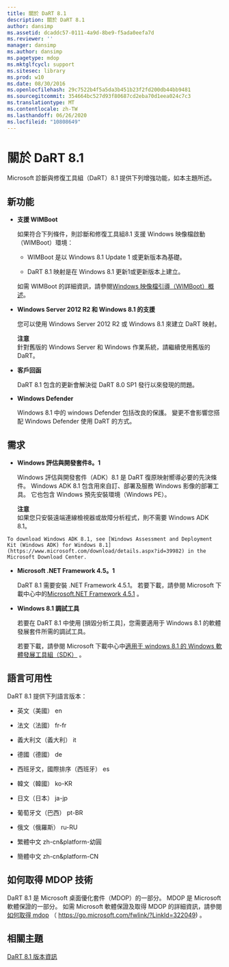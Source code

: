```yaml
---
title: 關於 DaRT 8.1
description: 關於 DaRT 8.1
author: dansimp
ms.assetid: dcaddc57-0111-4a9d-8be9-f5ada0eefa7d
ms.reviewer: ''
manager: dansimp
ms.author: dansimp
ms.pagetype: mdop
ms.mktglfcycl: support
ms.sitesec: library
ms.prod: w10
ms.date: 08/30/2016
ms.openlocfilehash: 29c7522b4f5a5da3b451b23f2fd200db44bb9481
ms.sourcegitcommit: 354664bc527d93f80687cd2eba70d1eea024c7c3
ms.translationtype: MT
ms.contentlocale: zh-TW
ms.lasthandoff: 06/26/2020
ms.locfileid: "10808649"
---
```

# 關於 DaRT 8.1


Microsoft 診斷與修復工具組（DaRT）8.1 提供下列增強功能，如本主題所述。

## <a href="" id="what-s-new"></a>新功能


-   **支援 WIMBoot**

    如果符合下列條件，則診斷和修復工具組8.1 支援 Windows 映像檔啟動（WIMBoot）環境：

    -   WIMBoot 是以 Windows 8.1 Update 1 或更新版本為基礎。

    -   DaRT 8.1 映射是在 Windows 8.1 更新1或更新版本上建立。

    如需 WIMBoot 的詳細資訊，請參閱[Windows 映像檔引導（WIMBoot）概述](https://go.microsoft.com/fwlink/?LinkId=517536)。

-   **Windows Server 2012 R2 和 Windows 8.1 的支援**

    您可以使用 Windows Server 2012 R2 或 Windows 8.1 來建立 DaRT 映射。

    **注意**  
    針對舊版的 Windows Server 和 Windows 作業系統，請繼續使用舊版的 DaRT。



-   **客戶回函**

    DaRT 8.1 包含的更新會解決從 DaRT 8.0 SP1 發行以來發現的問題。

-   **Windows Defender**

    Windows 8.1 中的 windows Defender 包括改良的保護。 變更不會影響您搭配 Windows Defender 使用 DaRT 的方式。

## 需求


-   **Windows 評估與開發套件8。1**

    Windows 評估與開發套件（ADK）8.1 是 DaRT 復原映射嚮導必要的先決條件。 Windows ADK 8.1 包含用來自訂、部署及服務 Windows 影像的部署工具。 它也包含 Windows 預先安裝環境（Windows PE）。

    **注意**  
    如果您只安裝遠端連線檢視器或故障分析程式，則不需要 Windows ADK 8.1。



~~~
To download Windows ADK 8.1, see [Windows Assessment and Deployment Kit (Windows ADK) for Windows 8.1](https://www.microsoft.com/download/details.aspx?id=39982) in the Microsoft Download Center.
~~~

-   **Microsoft .NET Framework 4.5。1**

    DaRT 8.1 需要安裝 .NET Framework 4.5.1。 若要下載，請參閱 Microsoft 下載中心中的[Microsoft.NET Framework 4.5.1](https://go.microsoft.com/fwlink/?LinkId=329038) 。

-   **Windows 8.1 調試工具**

    若要在 DaRT 8.1 中使用 [損毀分析工具]，您需要適用于 Windows 8.1 的軟體發展套件所需的調試工具。

    若要下載，請參閱 Microsoft 下載中心中[適用于 windows 8.1 的 Windows 軟體發展工具組（SDK）](https://msdn.microsoft.com/library/windows/desktop/bg162891.aspx) 。

## 語言可用性


DaRT 8.1 提供下列語言版本：

-   英文（美國） en

-   法文（法國） fr-fr

-   義大利文（義大利） it

-   德國（德國） de

-   西班牙文，國際排序（西班牙） es

-   韓文（韓國） ko-KR

-   日文（日本） ja-jp

-   葡萄牙文（巴西） pt-BR

-   俄文（俄羅斯） ru-RU

-   繁體中文 zh-cn&platform-幼圓

-   簡體中文 zh-cn&platform-CN

## 如何取得 MDOP 技術


DaRT 8.1 是 Microsoft 桌面優化套件（MDOP）的一部分。 MDOP 是 Microsoft 軟體保證的一部分。 如需 Microsoft 軟體保證及取得 MDOP 的詳細資訊，請參閱[如何取得 mdop](https://go.microsoft.com/fwlink/?LinkId=322049) （ https://go.microsoft.com/fwlink/?LinkId=322049) 。

## 相關主題


[DaRT 8.1 版本資訊](release-notes-for-dart-81.md)









